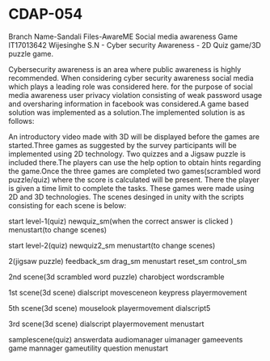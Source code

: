 # CDAP-054
Branch Name-Sandali Files-AwareME Social media awareness Game IT17013642  Wijesinghe S.N - Cyber security Awareness - 2D Quiz game/3D puzzle game.

Cybersecurity awareness is an area where public awareness is highly recommended. When considering cyber security awareness social media which plays a leading role was considered here. for the purpose of social media awareness user privacy violation consisting of weak password usage and oversharing information in facebook was considered.A game based solution was implemented as a solution.The implemented solution is as follows:

An introductory video made with 3D will be displayed before the games are started.Three games as suggested by the survey participants will be implemented using 2D technology. Two quizzes and a Jigsaw puzzle is included there.The players can use the help option to obtain hints regarding the game.Once the three games are completed two games(scrambled word puzzle/quiz) where the score is calculated will be present. There the player is given a time limit to complete the tasks. These games were made using 2D and 3D technologies.
The scenes desinged in unity with the scripts consisting for each scene is below:

start level-1(quiz)
newquiz_sm(when the correct answer is clicked )
menustart(to change scenes)

start level-2(quiz)
newquiz2_sm
menustart(to change scenes)

2(jigsaw puzzle)
feedback_sm
drag_sm
menustart
reset_sm
control_sm

2nd scene(3d scrambled word puzzle)
charobject
wordscramble

1st scene(3d scene)
dialscript
movesceneon keypress
playermovement

5th scene(3d scene)
mouselook
playermovement
dialscript5

3rd scene(3d scene)
dialscript
playermovement
menustart

samplescene(quiz)
answerdata
audiomanager
uimanager
gameevents
game mannager
gameutility
question
menustart






